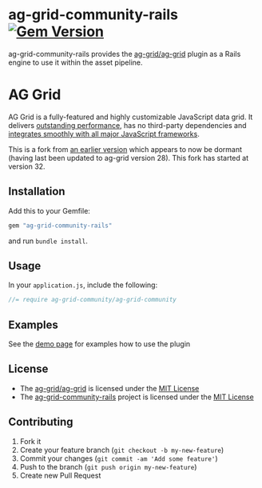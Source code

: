 # ag-grid-community-rails [![Gem Version](https://badge.fury.io/rb/ag-grid-community-rails.png)](http://badge.fury.io/rb/ag-grid-community-rails)

ag-grid-community-rails provides the [ag-grid/ag-grid](https://github.com/ag-grid/ag-grid/)
plugin as a Rails engine to use it within the asset pipeline.

# AG Grid

AG Grid is a fully-featured and highly customizable JavaScript data grid.
It delivers [outstanding performance](https://www.ag-grid.com/example?utm_source=ag-grid-readme&utm_medium=repository&utm_campaign=github), has no third-party dependencies and [integrates smoothly with all major JavaScript frameworks](https://www.ag-grid.com/javascript-data-grid/?utm_source=ag-grid-readme&utm_medium=repository&utm_campaign=github).

This is a fork from [an earlier version](https://github.com/bjevanchiu/ag-grid-community-rails) which appears to now be dormant (having last been updated to ag-grid version 28). This fork has started at version 32.

## Installation

Add this to your Gemfile:

```ruby
gem "ag-grid-community-rails"
```

and run `bundle install`.

## Usage

In your `application.js`, include the following:

```js
//= require ag-grid-community/ag-grid-community
```

## Examples

See the [demo page](https://www.ag-grid.com/example) for examples how to use the plugin

## License

* The [ag-grid/ag-grid](https://github.com/ag-grid/ag-grid/) is licensed under the
[MIT License](http://opensource.org/licenses/mit-license.html)
* The [ag-grid-community-rails](https://github.com/bjevanchiu/ag-grid-community-rails) project is
 licensed under the [MIT License](http://opensource.org/licenses/mit-license.html)

## Contributing

1. Fork it
2. Create your feature branch (`git checkout -b my-new-feature`)
3. Commit your changes (`git commit -am 'Add some feature'`)
4. Push to the branch (`git push origin my-new-feature`)
5. Create new Pull Request
